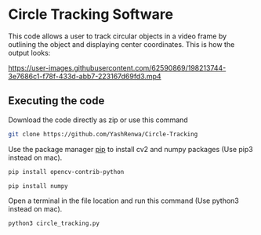 # Circle Tracking Software

This code allows a user to track circular objects in a video frame by outlining the object and displaying center coordinates. This is how the output looks:


https://user-images.githubusercontent.com/62590869/198213744-3e7686c1-f78f-433d-abb7-223167d69fd3.mp4

## Executing the code

Download the code directly as zip or use this command

```bash
git clone https://github.com/YashRenwa/Circle-Tracking
```

Use the package manager [pip](https://pip.pypa.io/en/stable/) to install cv2 and numpy packages (Use pip3 instead on mac).

```bash
pip install opencv-contrib-python
```

```bash
pip install numpy
```

Open a terminal in the file location and run this command (Use python3 instead on mac).

```bash
python3 circle_tracking.py
```

